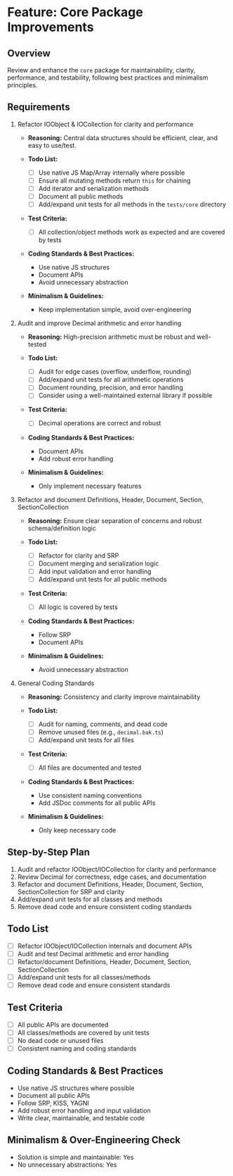 # Feature: Core Package Improvements

## Overview

Review and enhance the `core` package for maintainability, clarity, performance, and testability, following best practices and minimalism principles.

## Requirements

1. Refactor IOObject & IOCollection for clarity and performance
   - **Reasoning:** Central data structures should be efficient, clear, and easy to use/test.

   - **Todo List:**

     - [ ] Use native JS Map/Array internally where possible
     - [ ] Ensure all mutating methods return `this` for chaining
     - [ ] Add iterator and serialization methods
     - [ ] Document all public methods
     - [ ] Add/expand unit tests for all methods in the `tests/core` directory

   - **Test Criteria:**

     - [ ] All collection/object methods work as expected and are covered by tests

   - **Coding Standards & Best Practices:**

     - Use native JS structures
     - Document APIs
     - Avoid unnecessary abstraction

   - **Minimalism & Guidelines:**

     - Keep implementation simple, avoid over-engineering

2. Audit and improve Decimal arithmetic and error handling

   - **Reasoning:** High-precision arithmetic must be robust and well-tested

   - **Todo List:**

     - [ ] Audit for edge cases (overflow, underflow, rounding)
     - [ ] Add/expand unit tests for all arithmetic operations
     - [ ] Document rounding, precision, and error handling
     - [ ] Consider using a well-maintained external library if possible

   - **Test Criteria:**

     - [ ] Decimal operations are correct and robust

   - **Coding Standards & Best Practices:**

     - Document APIs
     - Add robust error handling

   - **Minimalism & Guidelines:**

     - Only implement necessary features

3. Refactor and document Definitions, Header, Document, Section, SectionCollection

   - **Reasoning:** Ensure clear separation of concerns and robust schema/definition logic

   - **Todo List:**

     - [ ] Refactor for clarity and SRP
     - [ ] Document merging and serialization logic
     - [ ] Add input validation and error handling
     - [ ] Add/expand unit tests for all public methods

   - **Test Criteria:**

     - [ ] All logic is covered by tests

   - **Coding Standards & Best Practices:**

     - Follow SRP
     - Document APIs

   - **Minimalism & Guidelines:**

     - Avoid unnecessary abstraction

4. General Coding Standards

   - **Reasoning:** Consistency and clarity improve maintainability

   - **Todo List:**

     - [ ] Audit for naming, comments, and dead code
     - [ ] Remove unused files (e.g., `decimal.bak.ts`)
     - [ ] Add/expand unit tests for all files

   - **Test Criteria:**

     - [ ] All files are documented and tested

   - **Coding Standards & Best Practices:**

     - Use consistent naming conventions
     - Add JSDoc comments for all public APIs

   - **Minimalism & Guidelines:**

     - Only keep necessary code

## Step-by-Step Plan

1. Audit and refactor IOObject/IOCollection for clarity and performance
2. Review Decimal for correctness, edge cases, and documentation
3. Refactor and document Definitions, Header, Document, Section, SectionCollection for SRP and clarity
4. Add/expand unit tests for all classes and methods
5. Remove dead code and ensure consistent coding standards

## Todo List

- [ ] Refactor IOObject/IOCollection internals and document APIs
- [ ] Audit and test Decimal arithmetic and error handling
- [ ] Refactor/document Definitions, Header, Document, Section, SectionCollection
- [ ] Add/expand unit tests for all classes/methods
- [ ] Remove dead code and ensure consistent standards

## Test Criteria

- [ ] All public APIs are documented
- [ ] All classes/methods are covered by unit tests
- [ ] No dead code or unused files
- [ ] Consistent naming and coding standards

## Coding Standards & Best Practices

- Use native JS structures where possible
- Document all public APIs
- Follow SRP, KISS, YAGNI
- Add robust error handling and input validation
- Write clear, maintainable, and testable code

## Minimalism & Over-Engineering Check

- Solution is simple and maintainable: Yes
- No unnecessary abstractions: Yes
